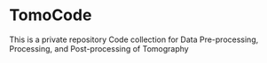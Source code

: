 # TomoCode
This is a private repository
Code collection for Data Pre-processing, Processing, and Post-processing of Tomography 
